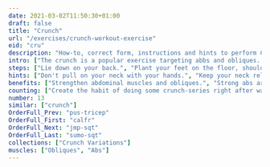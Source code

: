 ```yaml
---
date: 2021-03-02T11:50:30+01:00
draft: false
title: "Crunch"
url: "/exercises/crunch-workout-exercise"
eid: "cru"
description: "How-to, correct form, instructions and hints to perform Crunch. Similar exercises and video demo"
intro: ["The crunch is a popular exercise targeting abbs and obliques. Helps building a six-pack abs, as well as tightening the belly.", "This is a beginner-friendly exercise that requires no equipment and can easily be done at home."]
steps: ["Lie down on your back.", "Plant your feet on the floor, shoulder-width apart, with bended knees.", "Put your arms across your chest, or behind your head.", "Inhale contracting your abs.", "Exhale and lift your shoulder blades of the floor.", "Lower back remains on the floor, chest and neck relaxed.", "Inhale and return to the starting position."]
hints: ["Don't pull on your neck with your hands.", "Keep your neck relaxed, this is an abs exercise.", "Perform the exercise slowly, with control.", "Don't crunch to high, this is a subtle movement.", "Keep the tension, don't fully relax on the floor."]
benefits: ["Strengthen abdominal muscles and obliques.", "Strong abs are the foundation of many daily moves such as carrying any object or just raising yourself.", "Also a strong core is a requisite for many exercises."]
counting: ["Create the habit of doing some crunch-series right after warmup and before your regular workout.", "Get a list of crunch variations, ensure some variation on your daily routine with a rigid number of reps, say 20 than 30 and so on."]
number: 13
similar: ["crunch"]
OrderFull_Prev: "pus-tricep"
OrderFull_First: "calfr"
OrderFull_Next: "jmp-sqt"
OrderFull_Last: "sumo-sqt"
collections: ["Crunch Variations"]
muscles: ["Obliques", "Abs"]
---
```

